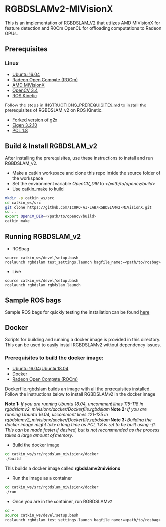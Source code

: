 # RGBDSLAMv2-MIVisionX

This is an implementation of [RGBDSLAM_V2](https://github.com/felixendres/rgbdslam_v2) that utilizes AMD MIVisionX for feature detection and ROCm OpenCL for offloading computations to Radeon GPUs.

## Prerequisites

### Linux

* [Ubuntu 16.04](http://releases.ubuntu.com/16.04/)
* [Radeon Open Compute (ROCm)](https://rocm.github.io/ROCmInstall.html)
* [AMD MIVisionX](https://github.com/GPUOpen-ProfessionalCompute-Libraries/MIVisionX)
* [OpenCV 3.4](https://github.com/opencv/opencv/releases/tag/3.4.0)
* [ROS Kinetic](http://wiki.ros.org/kinetic/Installation)

Follow the steps in [INSTRUCTIONS_PREREQUISITES.md](INSTRUCTIONS_PREREQUISITES.md) to install the prerequisites of RGBDSLAM_v2 on ROS Kinetic.

* [Forked version of g2o](https://github.com/felixendres/g2o)
* [Eigen 3.2.10](https://bitbucket.org/eigen/eigen/src)
* [PCL 1.8](https://github.com/PointCloudLibrary/pcl)

## Build & Install RGBDSLAM_v2
After installing the prerequisites, use these instructions to install and run RGBDSLAM_v2.

* Make a catkin workspace and clone this repo inside the source folder of the workspace
* Set the environment variable *OpenCV_DIR* to *</path/to/opencv/build>*
* Use catkin_make to build

```bash
mkdir -p catkin_ws/src
cd catkin_ws/src
git clone https://github.com/ICURO-AI-LAB/RGBDSLAMv2-MIVisionX.git
cd ..
export OpenCV_DIR=</path/to/opencv/build>
catkin_make
```

## Running RGBDSLAM_v2
* ROSbag
```
source catkin_ws/devel/setup.bash
roslaunch rgbdslam test_settings.launch bagfile_name:=<path/to/rosbag>
```
* Live
```
source catkin_ws/devel/setup.bash
roslaunch rgbdslam rgbdslam.launch
```
## Sample ROS bags
Sample ROS bags for quickly testing the installation can be found [here](https://vision.in.tum.de/data/datasets/rgbd-dataset/download)

## Docker
Scripts for building and running a docker image is provided in this directory. This can be used to easily install RGBDSLAMv2 without dependency issues.

### Prerequisites to build the docker image:
* [Ubuntu 16.04](http://releases.ubuntu.com/16.04/)/[Ubuntu 18.04](http://releases.ubuntu.com/18.04/)
* [Docker](https://docs.docker.com/install/linux/docker-ce/ubuntu/)
* [Radeon Open Compute (ROCm)](https://rocm.github.io/ROCmInstall.html)

Dockerfile.rgbdslam builds an image with all the prerequisites installed. Follow the instructions below to install RGBDSLAMv2 in the docker image

**Note 1:** *If you are running Ubuntu 18.04, uncomment lines 115-118 in rgbdslamv2_mivisionx/docker/Dockerfile.rgbdslam*
**Note 2:** *If you are running Ubuntu 16.04, uncomment lines 121-125 in rgbdslamv2_mivisionx/docker/Dockerfile.rgbdslam*
**Note 3:** *Building the docker image might take a long time as PCL 1.8 is set to be built using -j1. This can be made faster if desired, but is not recommended as the process takes a large amount of memory.*

* Build the docker image
```bash
cd catkin_ws/src/rgbdslam_mivisionx/docker
./build
```
This builds a docker image called __rgbdslamv2mivisionx__

* Run the image as a container
```bash
cd catkin_ws/src/rgbdslam_mivisionx/docker
./run
```

* Once you are in the container, run RGBDSLAMv2
```bash
cd ~
source catkin_ws/devel/setup.bash
roslaunch rgbdslam test_settings.launch bagfile_name:=<path/to/rosbag>
```
